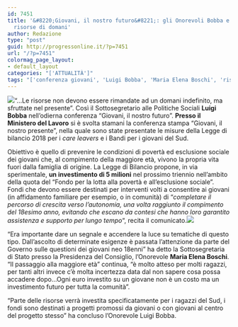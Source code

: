 ```yaml
---
id: 7451
title: '&#8220;Giovani, il nostro futuro&#8221;: gli Onorevoli Bobba e Boschi sulle
  risorse di domani'
author: Redazione
type: "post"
guid: http://progressonline.it/?p=7451
url: "/?p=7451"
colormag_page_layout:
- default_layout
categories: "['ATTUALITÀ']"
tags: "['conferenza giovani', 'Luigi Bobba', 'Maria Elena Boschi', 'risorse per i giovani']"
---
```


![](https://progressonline.it/wp-content/uploads/2017/12/20171212_120239-300x169.jpg)“…Le risorse non devono essere rimandate ad un domani indefinito, ma sfruttate nel presente”. Così il Sottosegretario alle Politiche Sociali **Luigi Bobba** nell’odierna conferenza “Giovani, il nostro futuro”. **Presso il Ministero del Lavoro** si è svolta stamani la conferenza stampa “Giovani, il nostro presente”, nella quale sono state presentate le misure della Legge di bilancio 2018 per i *care leavers* e i Bandi per i giovani del Sud.

Obiettivo è quello di prevenire le condizioni di povertà ed esclusione sociale dei giovani che, al compimento della maggiore età, vivono la propria vita fuori dalla famiglia di origine. La Legge di Bilancio propone, in via sperimentale, **un investimento di 5 milioni** nel prossimo triennio nell’ambito della quota del “Fondo per la lotta alla povertà e all’esclusione sociale”. Fondi che devono essere destinati per interventi volti a consentire ai giovani (in affidamento familiare per esempio, o in comunità) di “*completare il percorso di crescita verso l’autonomia, una volta raggiunto il compimento del 18esimo anno, evitando che escano da contesi che hanno loro garantito assistenza e supporto per lungo tempo*“, recita il comunicato.![](https://progressonline.it/wp-content/uploads/2017/12/20171212_120648-300x169.jpg)

“Era importante dare un segnale e accendere la luce su tematiche di questo tipo. Dall’ascolto di determinate esigenze è passata l’attenzione da parte del Governo sulle questioni dei giovani neo 18enni” ha detto la Sottosegretaria di Stato presso la Presidenza del Consiglio, l’Onorevole **Maria Elena Boschi**.  
“Il passaggio alla maggiore età” continua, “è molto atteso per molti ragazzi, per tanti altri invece c’è molta incertezza data dal non sapere cosa possa accadere dopo…Ogni euro investito su un giovane non è un costo ma un investimento futuro per tutta la comunità”.

“Parte delle risorse verrà investita specificatamente per i ragazzi del Sud, i fondi sono destinati a progetti promossi da giovani o con giovani al centro del progetto stesso” ha concluso l’Onorevole Luigi Bobba.